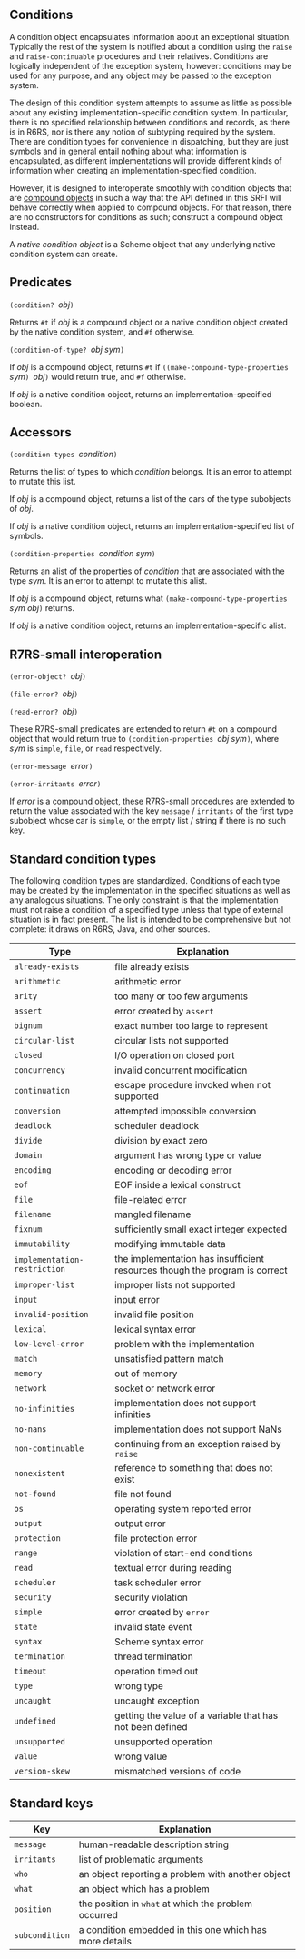 ## Conditions

A condition object encapsulates information about an exceptional situation.
Typically the rest of the system is notified about a condition
using the `raise` and `raise-continuable` procedures and their relatives.
Conditions are logically independent of the exception system, however:
conditions may be used for any purpose, and any object may be passed to the exception system.

The design of this condition system attempts to assume as little as possible
about any existing implementation-specific condition system.
In particular, there is no specified relationship between conditions and records,
as there is in R6RS, nor is there any notion of subtyping required by the system.
There are condition types for convenience in dispatching,
but they are just symbols and in general entail nothing about what information is encapsulated,
as different implementations will provide different kinds of information
when creating an implementation-specified condition.

However, it is designed to interoperate smoothly with condition objects that are
[compound objects](CompoundObjectsCowan.md) in such a way that the API defined in this
SRFI will behave correctly when applied to compound objects.  For that reason, there are
no constructors for conditions as such; construct a compound object instead.

A *native condition object* is a Scheme object that any underlying native condition system
can create.

## Predicates

`(condition? `*obj*`)`

Returns `#t` if *obj* is a compound object or a native condition object
created by the native condition system, and `#f` otherwise.

`(condition-of-type? `*obj* *sym*`)`

If *obj* is a compound object, returns `#t` if `((make-compound-type-properties `*sym*`) `*obj*`)`
would return true, and `#f` otherwise.

If *obj* is a native condition object, returns an implementation-specified boolean.

## Accessors

`(condition-types `*condition*`)`

Returns the list of types to which *condition* belongs.  It is an error to attempt to mutate this list.

If *obj* is a compound object, returns a list of the cars of the type subobjects of *obj*.

If *obj* is a native condition object, returns an implementation-specified list of symbols.

`(condition-properties `*condition sym*`)`

Returns an alist of the properties of *condition* that are associated with the type *sym*.
It is an error to attempt to mutate this alist.

If *obj* is a compound object, returns what `(make-compound-type-properties `*sym obj*`)` returns.

If *obj* is a native condition object, returns an implementation-specific alist.


## R7RS-small interoperation

`(error-object? `*obj*`)`

`(file-error? `*obj*`)`

`(read-error? `*obj*`)`

These R7RS-small predicates are extended to return `#t` on a compound object
that would return true to `(condition-properties `*obj sym*`)`,
where *sym* is `simple`, `file`, or `read` respectively.

`(error-message `*error*`)`

`(error-irritants `*error*`)`

If *error* is a compound object,
these R7RS-small procedures are extended to return the value associated with
the key `message` / `irritants` of the first type subobject whose car is `simple`,
or the empty list / string if there is no such key.

## Standard condition types

The following condition types are standardized.
Conditions of each type may be created by the implementation in the specified situations
as well as any analogous situations.
The only constraint is that the implementation must not raise a condition of a specified type
unless that type of external situation is in fact present.
The list is intended to be comprehensive but not complete: it draws on R6RS, Java, and other sources.

|Type|Explanation|
|---|---|
|`already-exists`|file already exists|
|`arithmetic`|arithmetic error|
|`arity`|too many or too few arguments|
|`assert`|error created by `assert`|
|`bignum`|exact number too large to represent|
|`circular-list`|circular lists not supported|
|`closed`|I/O operation on closed port|
|`concurrency`|invalid concurrent modification|
|`continuation`|escape procedure invoked when not supported|
|`conversion`|attempted impossible conversion|
|`deadlock`|scheduler deadlock|
|`divide`|division by exact zero|
|`domain`|argument has wrong type or value|
|`encoding`|encoding or decoding error|
|`eof`|EOF inside a lexical construct|
|`file`|file-related error|
|`filename`|mangled filename|
|`fixnum`|sufficiently small exact integer expected|
|`immutability`|modifying immutable data|
|`implementation-restriction`|the implementation has insufficient resources though the program is correct|
|`improper-list`|improper lists not supported|
|`input`|input error|
|`invalid-position`|invalid file position|
|`lexical`|lexical syntax error|
|`low-level-error`|problem with the implementation|
|`match`|unsatisfied pattern match|
|`memory`|out of memory|
|`network`|socket or network error|
|`no-infinities`|implementation does not support infinities|
|`no-nans`|implementation does not support NaNs|
|`non-continuable`|continuing from an exception raised by `raise`|
|`nonexistent`|reference to something that does not exist|
|`not-found`|file not found|
|`os`|operating system reported error|
|`output`|output error|
|`protection`|file protection error|
|`range`|violation of start-end conditions|
|`read`|textual error during reading|
|`scheduler`|task scheduler error|
|`security`|security violation|
|`simple`|error created by `error`|
|`state`|invalid state event|
|`syntax`|Scheme syntax error|
|`termination`|thread termination|
|`timeout`|operation timed out|
|`type`|wrong type|
|`uncaught`|uncaught exception|
|`undefined`|getting the value of a variable that has not been defined|
|`unsupported`|unsupported operation|
|`value`|wrong value|
|`version-skew`|mismatched versions of code|

## Standard keys

|Key|Explanation|
|---|---|
|`message`|human-readable description string|
|`irritants`|list of problematic arguments|
|`who`|an object reporting a problem with another object|
|`what`|an object which has a problem|
|`position`|the position in `what` at which the problem occurred|
|`subcondition`|a condition embedded in this one which has more details|
